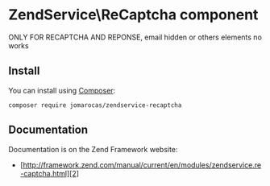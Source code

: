 # ZendService\ReCaptcha component

ONLY FOR RECAPTCHA AND REPONSE, email hidden or others elements no works

## Install

You can install using [Composer][1]:

```
composer require jomarocas/zendservice-recaptcha
```

## Documentation

Documentation is on the Zend Framework website:

- [http://framework.zend.com/manual/current/en/modules/zendservice.re-captcha.html][2]


[1]: https://getcomposer.org/download/
[2]: http://framework.zend.com/manual/current/en/modules/zendservice.re-captcha.html
